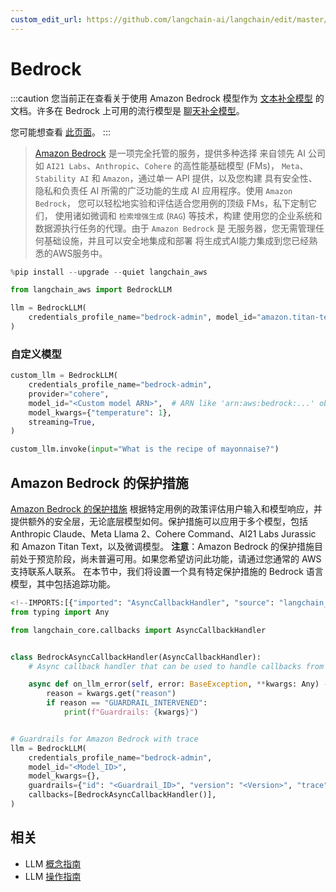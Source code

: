 ```yaml
---
custom_edit_url: https://github.com/langchain-ai/langchain/edit/master/docs/docs/integrations/llms/bedrock.ipynb
---
```

# Bedrock

:::caution
您当前正在查看关于使用 Amazon Bedrock 模型作为 [文本补全模型](/docs/concepts/#llms) 的文档。许多在 Bedrock 上可用的流行模型是 [聊天补全模型](/docs/concepts/#chat-models)。

您可能想查看 [此页面](/docs/integrations/chat/bedrock/)。
:::

> [Amazon Bedrock](https://aws.amazon.com/bedrock/) 是一项完全托管的服务，提供多种选择
> 来自领先 AI 公司如 `AI21 Labs`、`Anthropic`、`Cohere` 的高性能基础模型 (FMs)，
> `Meta`、`Stability AI` 和 `Amazon`，通过单一 API 提供，以及您构建
> 具有安全性、隐私和负责任 AI 所需的广泛功能的生成 AI 应用程序。使用 `Amazon Bedrock`，
> 您可以轻松地实验和评估适合您用例的顶级 FMs，私下定制它们，
> 使用诸如微调和 `检索增强生成` (`RAG`) 等技术，构建
> 使用您的企业系统和数据源执行任务的代理。由于 `Amazon Bedrock` 是
> 无服务器，您无需管理任何基础设施，并且可以安全地集成和部署
> 将生成式AI能力集成到您已经熟悉的AWS服务中。



```python
%pip install --upgrade --quiet langchain_aws
```


```python
from langchain_aws import BedrockLLM

llm = BedrockLLM(
    credentials_profile_name="bedrock-admin", model_id="amazon.titan-text-express-v1"
)
```

### 自定义模型


```python
custom_llm = BedrockLLM(
    credentials_profile_name="bedrock-admin",
    provider="cohere",
    model_id="<Custom model ARN>",  # ARN like 'arn:aws:bedrock:...' obtained via provisioning the custom model
    model_kwargs={"temperature": 1},
    streaming=True,
)

custom_llm.invoke(input="What is the recipe of mayonnaise?")
```

## Amazon Bedrock 的保护措施

[Amazon Bedrock 的保护措施](https://aws.amazon.com/bedrock/guardrails/) 根据特定用例的政策评估用户输入和模型响应，并提供额外的安全层，无论底层模型如何。保护措施可以应用于多个模型，包括 Anthropic Claude、Meta Llama 2、Cohere Command、AI21 Labs Jurassic 和 Amazon Titan Text，以及微调模型。
**注意**：Amazon Bedrock 的保护措施目前处于预览阶段，尚未普遍可用。如果您希望访问此功能，请通过您通常的 AWS 支持联系人联系。
在本节中，我们将设置一个具有特定保护措施的 Bedrock 语言模型，其中包括追踪功能。


```python
<!--IMPORTS:[{"imported": "AsyncCallbackHandler", "source": "langchain_core.callbacks", "docs": "https://python.langchain.com/api_reference/core/callbacks/langchain_core.callbacks.base.AsyncCallbackHandler.html", "title": "Bedrock"}]-->
from typing import Any

from langchain_core.callbacks import AsyncCallbackHandler


class BedrockAsyncCallbackHandler(AsyncCallbackHandler):
    # Async callback handler that can be used to handle callbacks from langchain.

    async def on_llm_error(self, error: BaseException, **kwargs: Any) -> Any:
        reason = kwargs.get("reason")
        if reason == "GUARDRAIL_INTERVENED":
            print(f"Guardrails: {kwargs}")


# Guardrails for Amazon Bedrock with trace
llm = BedrockLLM(
    credentials_profile_name="bedrock-admin",
    model_id="<Model_ID>",
    model_kwargs={},
    guardrails={"id": "<Guardrail_ID>", "version": "<Version>", "trace": True},
    callbacks=[BedrockAsyncCallbackHandler()],
)
```


## 相关

- LLM [概念指南](/docs/concepts/#llms)
- LLM [操作指南](/docs/how_to/#llms)
